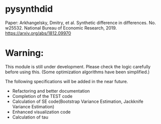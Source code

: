 # pysynthdid

Paper: 
Arkhangelsky, Dmitry, et al. Synthetic difference in differences. No. w25532. National Bureau of Economic Research, 2019. https://arxiv.org/abs/1812.09970

# Warning:
This module is still under development. Please check the logic carefully before using this. (Some optimization algorithms have been simplified.)

The following specifications will be added in the near future.
- Refactoring and better documentation
- Completion of the TEST code
- Calculation of SE code(Bootstrap Variance Estimation, Jackknife Variance Estimation)
- Enhanced visualization code
- Calculation of tau
